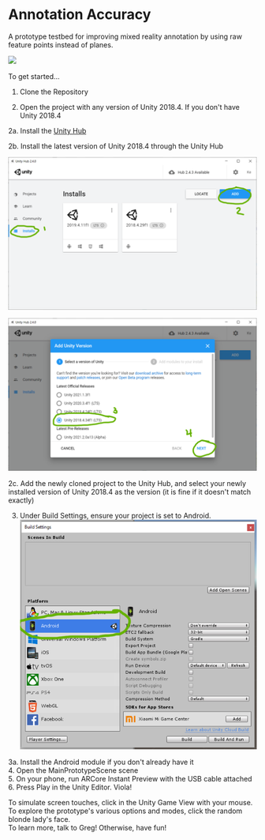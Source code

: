# Annotation Accuracy
A prototype testbed for improving mixed reality annotation by using raw feature points instead of planes.

![](Triangles_1.gif)

To get started...

1. Clone the Repository

2. Open the project with any version of Unity 2018.4. If you don't have Unity 2018.4

  2a. Install the [Unity Hub](https://unity3d.com/get-unity/download)
  
  2b. Install the latest version of Unity 2018.4 through the Unity Hub
  
  ![](Install1.png)
  
  ![](Install2.png)
  
  2c. Add the newly cloned project to the Unity Hub, and select your newly installed version of Unity 2018.4 as the version (it is fine if it doesn't match exactly)
  
3. Under Build Settings, ensure your project is set to Android. <br />
  ![](Settings.PNG)
  
  3a. Install the Android module if you don't already have it<br />
4. Open the MainPrototypeScene scene<br />
5. On your phone, run ARCore Instant Preview with the USB cable attached<br />
6. Press Play in the Unity Editor. Viola!<br />

To simulate screen touches, click in the Unity Game View with your mouse.<br />
To explore the prototype's various options and modes, click the random blonde lady's face.<br />
To learn more, talk to Greg! Otherwise, have fun!<br />
